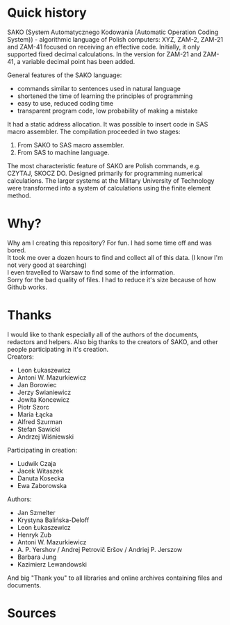 # Quick history
SAKO (System Automatycznego Kodowania (Automatic Operation Coding System)) - algorithmic language of Polish computers: XYZ, ZAM-2, ZAM-21 and ZAM-41 focused on receiving an effective code. Initially, it only supported fixed decimal calculations. In the version for ZAM-21 and ZAM-41, a variable decimal point has been added.

General features of the SAKO language:
- commands similar to sentences used in natural language
- shortened the time of learning the principles of programming
- easy to use, reduced coding time
- transparent program code, low probability of making a mistake

It had a static address allocation. It was possible to insert code in SAS macro assembler.
The compilation proceeded in two stages:
1. From SAKO to SAS macro assembler.
2. From SAS to machine language.

The most characteristic feature of SAKO are Polish commands, e.g. CZYTAJ, SKOCZ DO.
Designed primarily for programming numerical calculations. The larger systems at the Military University of Technology were transformed into a system of calculations using the finite element method.

# Why?
Why am I creating this repository? For fun. I had some time off and was bored.<br>
It took me over a dozen hours to find and collect all of this data. (I know I'm not very good at searching)<br>
I even travelled to Warsaw to find some of the information.<br>
Sorry for the bad quality of files. I had to reduce it's size because of how Github works.

# Thanks
I would like to thank especially all of the authors of the documents, redactors and helpers. Also big thanks to the creators of SAKO, and other people participating in it's creation.<br>
Creators:
- Leon Łukaszewicz
- Antoni W. Mazurkiewicz
- Jan Borowiec
- Jerzy Swianiewicz
- Jowita Koncewicz
- Piotr Szorc
- Maria Łącka
- Alfred Szurman
- Stefan Sawicki
- Andrzej Wiśniewski

Participating in creation:
- Ludwik Czaja
- Jacek Witaszek
- Danuta Kosecka
- Ewa Zaborowska

Authors:
- Jan Szmelter
- Krystyna Balińska-Deloff
- Leon Łukaszewicz
- Henryk Zub
- Antoni W. Mazurkiewicz
- A. P. Yershov / Andrej Petrovič Eršov / Andriej P. Jerszow
- Barbara Jung
- Kazimierz Lewandowski

And big "Thank you" to all libraries and online archives containing files and documents.

# Sources
